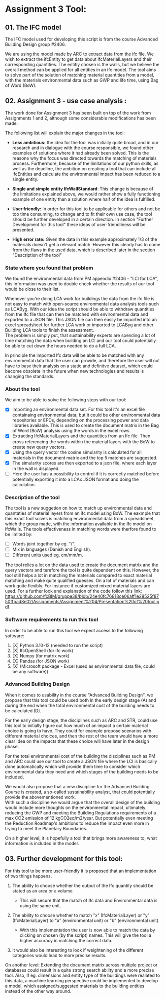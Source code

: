 # Assignment 3 Tool:

## 01. The IFC model
The IFC model used for developing this script is from the course Advanced Building Design group #2406.

We are using the model made by ARC to extract data from the ifc file. We wish to extract the ifcEntity to get data about IfcMaterialLayers and their corresponding quantities. The entitiy chosen is the walls, but we believe the overall method can be applied for all entities in an ifc model. The tool aims to solve part of the solution of matching material quantities from a model, with the materials environmental data such as GWP and life time, using Bag of Word (BoW). 

## 02. Assignment 3 - use case analysis :
The work done for Assignment 3 has been built on top of the work from Assignments 1 and 2, although some considerable modifications has been made.

The following list will explain the major changes in the tool:
- **Less ambitious:** the idea for the tool was initially quite broad, and in our research and in dialogue with the course responsible, we found other examples of solutions where it had already been solved. This is the reasone why the focus was directed towards the matching of materials process. Furthermore, because of the limitations of our python skills, as well as the deadline, the ambition on creating a tool that can include all IfcEntities and calculate the environmental impact has been reduced to a single entity.

- **Single and simple entity IfcWallStandard**: This change is because of the limitations explained above, we would rather show a fully functioning example of one entity than a solution where half of the idea is fulfilled.
  
- **User friendly:** In order for this tool to be applicable for others and not be too time consuming, to change and to fit their own use case, the tool should be further developed in a certain direction. In section "Further Development for this tool" these ideas of user-friendliness will be presented.
  
- **High error rate:** Given the data in this example approximately 1/3 of the materials doesn't get a relevant match. However this clearly has to come from the flaws in the used data, which is described later in the section "Description of the tool"
  

### State where you found that problem
We found the environmental data from PM appendix #2406 - "LCI for LCA", this information was used to double check whether the results of our tool would be close to their list.

Whenever you're doing LCA work for buildings the data from the ifc file is not easy to match with open-source environmental data analysis tools such as LCAByg. With our idea the script should be able to withdraw quantities from the Ifc file that can then be matched with environmental data and exported to a JSON file. This JSON file can then easily be imported into an excel spreadsheet for further LCA work or imported to LCAByg and other Building LCA tools to finish the assessment.  
The problem is simply put, that sustainability experts are spending a lot of time matching the data when building an LCI and our tool could potentially be able to cut down the hours needed to do a full LCA.

In principle the imported Ifc data will be able to be matched with any environmental data that the user can provide, and therefore the user will not have to base their analysis on a static and definitve dataset, which could become obsolete in the future when new technologies and results is changing the standards.

### About the tool

We aim to be able to solve the following steps with our tool:

- [X] Importing an environmental data set. For this tool it's an excel file containaing environmental data, but it could be other environmental data repositories or EPDs, depending on the processing power and data libraries available. This is used to create the document matrix in the Bag of Word (BoW) analysis using the words in the excel rows.
- [X] Extracting IfcMaterialLayers and the quantities from an Ifc file. Then cross referencing the words within the material layers with the BoW to create new query vectors. 
- [X] Using the query vector the cosine simularity is calculated for all materials in the document matrix and the top 5 matches are suggested.
- [X] The simularity scores are then exported to a json file, where each layer in the wall is displayed. 
- [ ] Here the user has a possibility to control if it is correctly matched before potentially exporting it into a LCAx JSON format and doing the calculation.

### Description of the tool

The tool is a new suggetion on how to match up environmental data and quantaties of material layers from an ifc model using BoW. 
The eaxmple that this exact tool solves is matching environmental data from a spreadsheet, which the group made, with the information available in the Ifc model on IfcWalls.
The tools effectiveness in matching words were therfore found to be limited by:  
- [ ] Words joint together by eg. "/".
- [ ] Mix in languages (Danish and English).
- [ ] Different units used eg. cm/mm/m.

The tool relies a lot on the data used to create the document matrix and the query vectors and terefore the tool is quite dependent on this. However, the tool still helps a lot in matching the materials compared to exact material matching and make quite qualified guesses. On a lot of materials and can work quite flexibly. For instance if customized mixed material layers are used. 
For a further look and explanation of the code follow this link:
https://github.com/fcBIM/gruppe38/blob/24e40fc76818ce06aff1e28525f8750ffbad8e02/Assignments/Assignment%204/Presentation%20of%20tool.pdf

### Software requirements to run this tool  

In order to be able to run this tool we expect access to the following software:
1. [X] Python 3.10-12 (needed to run the script)
2. [X] IfcOpenShell (for ifc work)
3. [X] Numpy (for matrix work)
4. [X] Pandas (for JSON work)
5. [X] (Microsoft package - Excel (used as environmental data file, could be any software))

   
### Advanced Building Design

When it comes to usability in the course "Advanced Building Design", we propose that this tool could be used both in the early design stage (A) and during the end when the total environmental cost of the building needs to be calculated (D).

For the early design stage, the disciplines such as ARC and STR, could use this tool to initially figure out how much of an impact a certain material choice is going to have. They could for example propose scenarios with different material choices, and then the rest of the team would have a more clear idea on the impacts that these choice will have later in the design phase.

For the total environmental cost of the building the disciplines such as PM and ARC could use our tool to create a JSON file where the LCI is basically done automatically which will provide them time to consider which environmental data they need and which stages of the building needs to be included.

We would also propose that a new discipline for the Advanced Building Course is created, a so-called sustainability analyst, that could potentially provide the abovementioned work.  
With such a discipline we would argue that the overall design of the building would include more thoughts on the environmental impact, ultimately reducing the GWP and meeting the Building Regulations requirements of a max CO2 emission of 12 kgCO2eq/m2/year. But potentially even meeting the Reduction Roadmap's ambitions to reduce the impact even more in trying to meet the Planetary Boundaries.

On a higher level, it is hopefully  a tool that brings more awareness to, what information is included in the model.



## 03. Further development for this tool:

For this tool to be more user-friendly it is proposed that an implementation of two things happens.  
1. The ability to choose whether the output of the Ifc quantity should be stated as an area or a volume.  
   - This will secure that the match of Ifc data and Environmental data is using the same unit.
3. The ability to choose whether to match "x" (IfcMaterialLayer) or "y" (IfcMaterialLayer) to "a" (environmental unit) or "b" (environmental unit).  
   - With this implementation the user is now able to match the data by clicking on chosen (by the script) names. This will give the tool a higher accuracy in matching the correct data.
   
4. it would also be interesting to look if weightening of the different categories would lead to more precise results. 


On another level: 
Extending the document matrix across multiple project or databases could result in a quite strong search ability and a more precise tool. Also, if eg. dimensions and entity type of the buildings were realated to this data, a machine learning perspective could be implemented to develop a model, which assigned/suggested materials to the building entities instead of the other way around.
